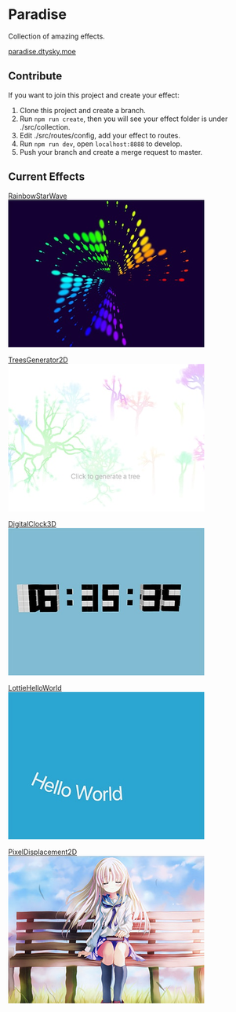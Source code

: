 # Paradise

Collection of amazing effects.

[paradise.dtysky.moe](paradise.dtysky.moe)

## Contribute

If you want to join this project and create your effect:  

1. Clone this project and create a branch.
2. Run `npm run create`, then you will see your effect folder is under ./src/collection.
3. Edit ./src/routes/config, add your effect to routes.
4. Run `npm run dev`, open `localhost:8888` to develop.
5. Push your branch and create a merge request to master.

## Current Effects

[RainbowStarWave](http://paradise.dtysky.moe/rainbow-star-wave)  
![RainbowStarWave](src/collection/RainbowStarWave/cover.jpg)  

[TreesGenerator2D](http://paradise.dtysky.moe/trees-generator-2d)  
![TreesGenerator2D](src/collection/TreesGenerator2D/cover.jpg)   

[DigitalClock3D](http://paradise.dtysky.moe/digital-clock-3d)  
![DigitalClock3D](src/collection/DigitalClock3D/cover.jpg)  

[LottieHelloWorld](http://paradise.dtysky.moe/lottie-hello-world)  
![LottieHelloWorld](src/collection/LottieHelloWorld/cover.jpg)    

[PixelDisplacement2D](http://paradise.dtysky.moe/pixel-displacement-2d)  
![PixelDisplacement2D](src/collection/PixelDisplacement2D/cover.jpg)    
